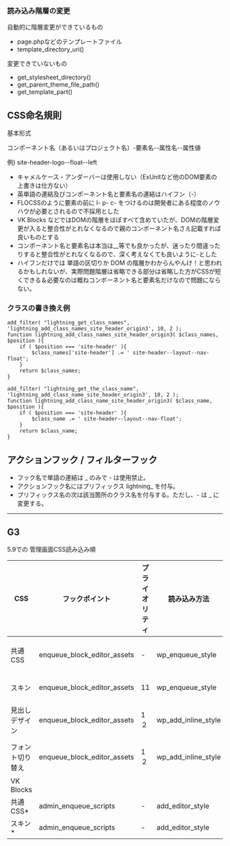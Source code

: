 
### 読み込み階層の変更

自動的に階層変更ができているもの

* page.phpなどのテンプレートファイル
* template_directory_uri()

変更できていないもの
* get_stylesheet_directory()
* get_parent_theme_file_path()
* get_template_part()

## CSS命名規則

基本形式

コンポーネント名（あるいはプロジェクト名）-要素名--属性名--属性値

例)
site-header-logo--float--left

* キャメルケース・アンダーバーは使用しない（ExUnitなど他のDOM要素の上書きは仕方ない）
* 英単語の連結及びコンポーネント名と要素名の連結はハイフン（-）
* FLOCSSのように要素の前に l- p- c- をつけるのは開発者にある程度のノウハウが必要とされるので不採用とした
* VK Blocks などではDOMの階層をほぼすべて含めていたが、DOMの階層変更が入ると整合性がとれなくなるので親のコンポーネント名さえ記載すれば良いものとする
* コンポーネント名と要素名は本当は__等でも良かったが、迷ったり間違ったりすると整合性がとれなくなるので、深く考えなくても良いように-とした
* ハイフンだけでは 単語の区切りか DOM の階層かわからんやんけ！と思われるかもしれないが、実際問題階層は省略できる部分は省略した方がCSSが短くできる＆必要なのは概ねコンポーネント名と要素名だけなので問題にならない。

### クラスの書き換え例

```
add_filter( "lightning_get_class_names", 'lightning_add_class_names_site_header_origin3', 10, 2 );
function lightning_add_class_names_site_header_origin3( $class_names, $position ){
    if ( $position === 'site-header' ){
        $class_names['site-header'] .= ' site-header--layout--nav-float';
    }
    return $class_names;
}

add_filter( "lightning_get_the_class_name", 'lightning_add_class_name_site_header_origin3', 10, 2 );
function lightning_add_class_name_site_header_origin3( $class_name, $position ){
    if ( $position === 'site-header' ){
        $class_name .= ' site-header--layout--nav-float';
    }
    return $class_name;
}
```

## アクションフック / フィルターフック

* フック名で単語の連結は _ のみで - は使用禁止。
* アクションフック名にはプリフィックス lightning_ を付与。
* プリフィックス名の次は該当箇所のクラス名を付与する。ただし、- は _ に変更する。

---

## G3 

5.9での 管理画面CSS読み込み順

| CSS | フックポイント | プライオリティ | 読み込み方法 | 依存ハンドル | ハンドル |
| ---- | ---- | ---- | ---- | ---- | ---- |
| 共通CSS | enqueue_block_editor_assets | - | wp_enqueue_style | wp-edit-blocks | lightning-common-editor-gutenberg |
| スキン | enqueue_block_editor_assets | 11 | wp_enqueue_style | wp-edit-blocks | lightning-gutenberg-editor |
| 見出しデザイン | enqueue_block_editor_assets | 1２ | wp_add_inline_style | lightning-common-editor-gutenberg | インライン |
| フォント切り替え | enqueue_block_editor_assets | 1２ | wp_add_inline_style | lightning-common-editor-gutenberg | インライン |
| VK Blocks |
| 共通CSS* | admin_enqueue_scripts | - | add_editor_style |  |  | 
| スキン* | admin_enqueue_scripts | - | add_editor_style | | |